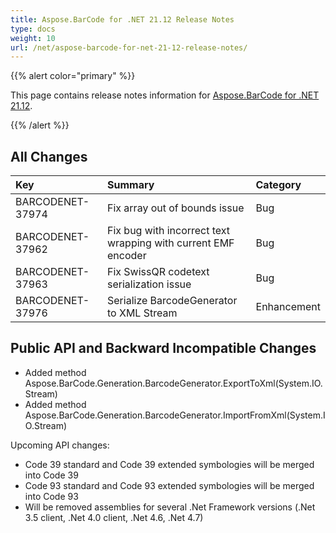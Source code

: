 ```yaml
---
title: Aspose.BarCode for .NET 21.12 Release Notes
type: docs
weight: 10
url: /net/aspose-barcode-for-net-21-12-release-notes/
---
```


{{% alert color="primary" %}} 

This page contains release notes information for [Aspose.BarCode for .NET 21.12](https://downloads.aspose.com/barcode/net/new-releases/aspose.barcode-for-.net-21.12/).

{{% /alert %}} 
## **All Changes**

|**Key**|**Summary**|**Category**|
| :- | :- | :- |
|BARCODENET-37974|Fix array out of bounds issue|Bug|
|BARCODENET-37962|Fix bug with incorrect text wrapping with current EMF encoder|Bug|
|BARCODENET-37963|Fix SwissQR codetext serialization issue|Bug|
|BARCODENET-37976|Serialize BarcodeGenerator to XML Stream|Enhancement|

## **Public API and Backward Incompatible Changes**

- Added method Aspose.BarCode.Generation.BarcodeGenerator.ExportToXml(System.IO.Stream)
- Added method Aspose.BarCode.Generation.BarcodeGenerator.ImportFromXml(System.IO.Stream)


Upcoming API changes:
- Code 39 standard and Code 39 extended symbologies will be merged into Code 39
- Code 93 standard and Code 93 extended symbologies will be merged into Code 93
- Will be removed assemblies for several .Net Framework versions (.Net 3.5 client, .Net 4.0 client, .Net 4.6, .Net 4.7)